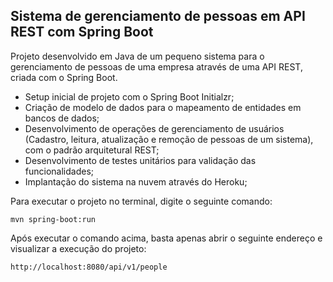 <h2>Sistema de gerenciamento de pessoas em API REST com Spring Boot</h2>

Projeto desenvolvido em Java de um pequeno sistema para o gerenciamento de pessoas de uma empresa através de uma API REST, criada com o Spring Boot.

* Setup inicial de projeto com o Spring Boot Initialzr;
* Criação de modelo de dados para o mapeamento de entidades em bancos de dados;
* Desenvolvimento de operações de gerenciamento de usuários (Cadastro, leitura, atualização e remoção de pessoas de um sistema), com o padrão arquitetural REST;
* Desenvolvimento de testes unitários para validação das funcionalidades;
* Implantação do sistema na nuvem através do Heroku;

Para executar o projeto no terminal, digite o seguinte comando:

```shell script
mvn spring-boot:run 
```

Após executar o comando acima, basta apenas abrir o seguinte endereço e visualizar a execução do projeto:

```
http://localhost:8080/api/v1/people
```
